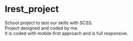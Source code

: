 # Irest_project

School project to test our skills with SCSS.\
Project designed and coded by me.\
It is coded with mobile first approach and is full responsive.
